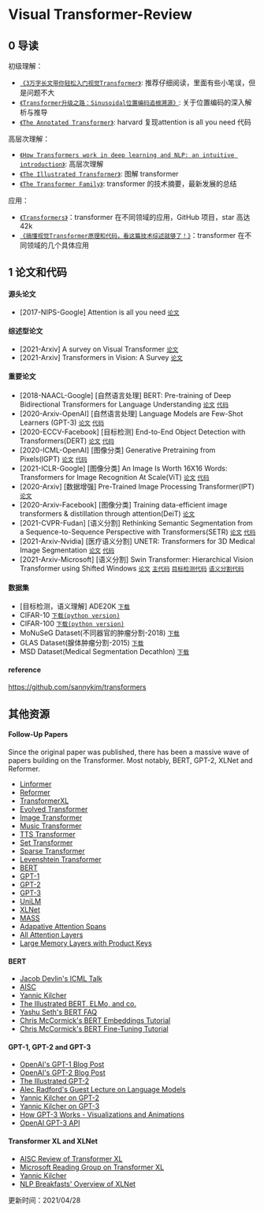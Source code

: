 # Visual Transformer-Review

## 0 导读

初级理解：
- [`《3万字长文带你轻松入门视觉Transformer》`](https://zhuanlan.zhihu.com/p/308301901): 推荐仔细阅读，里面有些小笔误，但是问题不大
- [`《Transformer升级之路：Sinusoidal位置编码追根溯源》`](https://zhuanlan.zhihu.com/p/359500899): 关于位置编码的深入解析与推导
- [`《The Annotated Transformer》`](http://nlp.seas.harvard.edu/2018/04/03/attention.html): harvard 复现attention is all you need 代码

高层次理解：
- [`《How Transformers work in deep learning and NLP: an intuitive introduction》`](https://theaisummer.com/transformer/): 高层次理解
- [`《The Illustrated Transformer》`](http://jalammar.github.io/illustrated-transformer/): 图解 transformer
- [`《The Transformer Family》`](https://lilianweng.github.io/lil-log/2020/04/07/the-transformer-family.html): transformer 的技术摘要，最新发展的总结

应用：
- [`《Transformers》`](https://github.com/huggingface/transformers)：transformer 在不同领域的应用，GitHub 项目，star 高达 42k
- [`《搞懂视觉Transformer原理和代码，看这篇技术综述就够了！》`](https://mp.weixin.qq.com/s/HU1wXzPH6yZEbMPstES1CA)：transformer 在不同领域的几个具体应用


## 1 论文和代码

#### 源头论文
- [2017-NIPS-Google] Attention is all you need [`论文`](https://papers.nips.cc/paper/2017/file/3f5ee243547dee91fbd053c1c4a845aa-Paper.pdf)

#### 综述型论文
- [2021-Arxiv] A survey on Visual Transformer [`论文`](https://arxiv.org/pdf/2012.12556.pdf)
- [2021-Arxiv] Transformers in Vision: A Survey [`论文`](https://arxiv.org/pdf/2101.01169.pdf)

#### 重要论文
- [2018-NAACL-Google] [自然语言处理] BERT: Pre-training of Deep Bidirectional Transformers for Language Understanding [`论文`](https://arxiv.org/pdf/1810.04805.pdf) [`代码`](https://github.com/google-research/bert)
- [2020-Arxiv-OpenAI] [自然语言处理] Language Models are Few-Shot Learners (GPT-3) [`论文`](https://arxiv.org/pdf/2005.14165.pdf) [`代码`](https://github.com/openai/gpt-3)
- [2020-ECCV-Facebook] [目标检测] End-to-End Object Detection with Transformers(DERT) [`论文`](https://arxiv.org/pdf/2005.12872.pdf) [`代码`](https://github.com/facebookresearch/detr)
- [2020-ICML-OpenAI] [图像分类] Generative Pretraining from Pixels(IGPT) [`论文`](https://cdn.openai.com/papers/Generative_Pretraining_from_Pixels_V2.pdf) [`代码`](https://github.com/openai/image-gpt)
- [2021-ICLR-Google] [图像分类] An Image Is Worth 16X16 Words: Transformers for Image Recognition At Scale(ViT) [`论文`](https://arxiv.org/pdf/2010.11929.pdf) [`代码`](https://github.com/google-research/vision_transformer)
- [2020-Arxiv] [数据增强] Pre-Trained Image Processing Transformer(IPT) [`论文`](https://arxiv.org/pdf/2012.00364.pdf)
- [2020-Arxiv-Facebook] [图像分类] Training data-efficient image transformers & distillation through attention(DeiT) [`论文`](https://arxiv.org/pdf/2012.12877.pdf)
- [2021-CVPR-Fudan] [语义分割] Rethinking Semantic Segmentation from a Sequence-to-Sequence Perspective with Transformers(SETR) [`论文`](https://arxiv.org/pdf/2012.15840.pdf) [`代码`](https://github.com/fudan-zvg/SETR)
- [2021-Arxiv-Nvidia] [医疗语义分割] UNETR: Transformers for 3D Medical Image Segmentation [`论文`](https://arxiv.org/pdf/2103.10504.pdf) [`代码`](https://github.com/jeya-maria-jose/Medical-Transformer)
- [2021-Arxiv-Microsoft] [语义分割] Swin Transformer: Hierarchical Vision Transformer using Shifted Windows [`论文`](https://arxiv.org/pdf/2103.14030.pdf) [`主代码`](https://github.com/microsoft/Swin-Transformer) [`目标检测代码`](https://github.com/SwinTransformer/Swin-Transformer-Object-Detection) [`语义分割代码`](https://github.com/SwinTransformer/Swin-Transformer-Semantic-Segmentation) 

#### 数据集
- [目标检测，语义理解] ADE20K [`下载`](https://groups.csail.mit.edu/vision/datasets/ADE20K/)
- CIFAR-10 [`下载(python version)`](https://www.cs.toronto.edu/~kriz/cifar-10-python.tar.gz)
- CIFAR-100 [`下载(python version)`](https://www.cs.toronto.edu/~kriz/cifar-100-python.tar.gz)
- MoNuSeG Dataset(不同器官的肿瘤分割-2018) [`下载`](https://monuseg.grand-challenge.org/Data/)
- GLAS Dataset(腺体肿瘤分割-2015) [`下载`](https://warwick.ac.uk/fac/sci/dcs/research/tia/glascontest/)
- MSD Dataset(Medical Segmentation Decathlon) [`下载`](https://drive.google.com/drive/folders/1HqEgzS8BV2c7xYNrZdEAnrHk7osJJ--2)

#### reference
https://github.com/sannykim/transformers

## 其他资源
#### Follow-Up Papers
Since the original paper was published, there has been a massive wave of papers building on the Transformer. Most notably, BERT, GPT-2, XLNet and Reformer. 
- [Linformer](https://arxiv.org/abs/2006.04768)
- [Reformer](https://openreview.net/forum?id=rkgNKkHtvB)
- [TransformerXL](https://arxiv.org/abs/1901.02860)
- [Evolved Transformer](https://arxiv.org/abs/1901.11117)
- [Image Transformer](https://arxiv.org/abs/1802.05751)
- [Music Transformer](https://arxiv.org/abs/1809.04281)
- [TTS Transformer](https://arxiv.org/abs/1809.08895)
- [Set Transformer](https://arxiv.org/abs/1810.00825)
- [Sparse Transformer](https://arxiv.org/abs/1904.10509)
- [Levenshtein Transformer](https://arxiv.org/abs/1905.11006)
- [BERT](https://arxiv.org/abs/1810.04805)
- [GPT-1](https://s3-us-west-2.amazonaws.com/openai-assets/research-covers/language-unsupervised/language_understanding_paper.pdf)
- [GPT-2](https://d4mucfpksywv.cloudfront.net/better-language-models/language_models_are_unsupervised_multitask_learners.pdf)
- [GPT-3](https://arxiv.org/abs/2005.14165)
- [UniLM](https://arxiv.org/abs/1905.03197)
- [XLNet](https://arxiv.org/abs/1906.08237)
- [MASS](https://arxiv.org/abs/1905.02450)
- [Adapative Attention Spans](https://arxiv.org/abs/1905.07799)
- [All Attention Layers](https://arxiv.org/abs/1907.01470)
- [Large Memory Layers with Product Keys](https://arxiv.org/abs/1907.05242)

#### BERT
- [Jacob Devlin's ICML Talk](https://videoken.com/embed/uN4PKDp5HOU?tocitem=4)
- [AISC](https://www.youtube.com/watch?v=BhlOGGzC0Q0)
- [Yannic Kilcher](https://www.youtube.com/watch?v=-9evrZnBorM)
- [The Illustrated BERT, ELMo, and co.](http://jalammar.github.io/illustrated-bert/)
- [Yashu Seth's BERT FAQ](https://yashuseth.blog/2019/06/12/bert-explained-faqs-understand-bert-working/)
- [Chris McCormick's BERT Embeddings Tutorial](https://mccormickml.com/2019/05/14/BERT-word-embeddings-tutorial/)
- [Chris McCormick's BERT Fine-Tuning Tutorial](https://mccormickml.com/2019/07/22/BERT-fine-tuning/)

#### GPT-1, GPT-2 and GPT-3
- [OpenAI's GPT-1 Blog Post](https://openai.com/blog/language-unsupervised/)
- [OpenAI's GPT-2 Blog Post](https://openai.com/blog/better-language-models/)
- [The Illustrated GPT-2](https://jalammar.github.io/illustrated-gpt2/)
- [Alec Radford's Guest Lecture on Language Models](https://www.youtube.com/watch?v=GEtbD6pqTTE&t=2057s)
- [Yannic Kilcher on GPT-2](https://www.youtube.com/watch?v=u1_qMdb0kYU)
- [Yannic Kilcher on GPT-3](https://www.youtube.com/watch?v=SY5PvZrJhLE)
- [How GPT-3 Works - Visualizations and Animations](https://jalammar.github.io/how-gpt3-works-visualizations-animations/)
- [OpenAI GPT-3 API](https://openai.com/blog/openai-api/)

#### Transformer XL and XLNet
- [AISC Review of Transformer XL](https://www.youtube.com/watch?v=cXZ9YBqH3m0&t=2226s)
- [Microsoft Reading Group on Transformer XL](https://www.youtube.com/watch?v=cXZ9YBqH3m0&t=2226s)
- [Yannic Kilcher](https://www.youtube.com/watch?v=H5vpBCLo74U)
- [NLP Breakfasts' Overview of XLNet](https://www.youtube.com/watch?v=cXZ9YBqH3m0&t=2226s)

更新时间：2021/04/28
